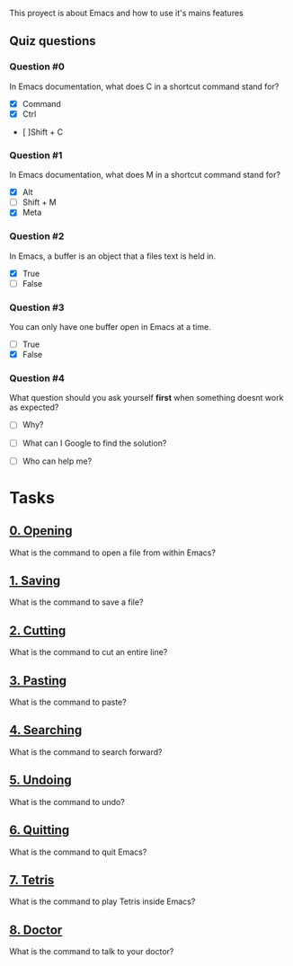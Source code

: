 This proyect is about Emacs and how to use it's mains features

## Quiz questions
### Question #0
In Emacs documentation, what does C in a shortcut command stand for?
- [x] Command
- [x] Ctrl
- [ ]Shift + C

### Question #1
In Emacs documentation, what does M in a shortcut command stand for?
- [x] Alt
- [ ] Shift + M
- [x] Meta

### Question #2
In Emacs, a buffer is an object that a files text is held in.
- [x] True
- [ ] False

### Question #3
You can only have one buffer open in Emacs at a time.
- [ ] True
- [x] False

### Question #4
What question should you ask yourself **first** when something doesnt work as expected?
- [ ] Why?
- [ ] What can I Google to find the solution?
- [ ] Who can help me?


# Tasks
## [0. Opening](0-opening)
What is the command to open a file from within Emacs?

## [1. Saving](1-saving)
What is the command to save a file?

## [2. Cutting](2-cutting)
What is the command to cut an entire line?

## [3. Pasting](3-pasting)
What is the command to paste?

## [4. Searching](4-searching)
What is the command to search forward?

## [5. Undoing](5-undoing)
What is the command to undo?

## [6. Quitting](6-quitting)
What is the command to quit Emacs?

## [7. Tetris](100-tetris)
What is the command to play Tetris inside Emacs?

## [8. Doctor](101-doctor)
What is the command to talk to your doctor?
